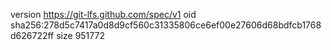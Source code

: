 version https://git-lfs.github.com/spec/v1
oid sha256:278d5c7417a0d8d9cf560c31335806ce6ef00e27606d68bdfcb1768d626722ff
size 951772
